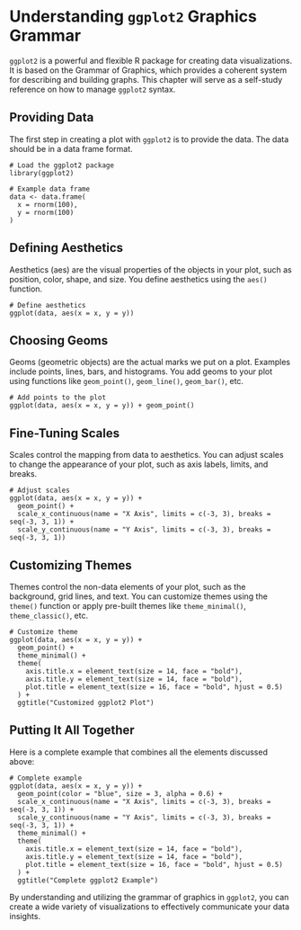 # Understanding `ggplot2` Graphics Grammar

`ggplot2` is a powerful and flexible R package for creating data visualizations. It is based on the Grammar of Graphics, which provides a coherent system for describing and building graphs. This chapter will serve as a self-study reference on how to manage `ggplot2` syntax.

## Providing Data

The first step in creating a plot with `ggplot2` is to provide the data. The data should be in a data frame format.

```{r}
# Load the ggplot2 package
library(ggplot2)

# Example data frame
data <- data.frame(
  x = rnorm(100),
  y = rnorm(100)
)
```

## Defining Aesthetics

Aesthetics (aes) are the visual properties of the objects in your plot, such as position, color, shape, and size. You define aesthetics using the `aes()` function.

```{r}
# Define aesthetics
ggplot(data, aes(x = x, y = y))
```

## Choosing Geoms

Geoms (geometric objects) are the actual marks we put on a plot. Examples include points, lines, bars, and histograms. You add geoms to your plot using functions like `geom_point()`, `geom_line()`, `geom_bar()`, etc.

```{r}
# Add points to the plot
ggplot(data, aes(x = x, y = y)) + geom_point()
```

## Fine-Tuning Scales

Scales control the mapping from data to aesthetics. You can adjust scales to change the appearance of your plot, such as axis labels, limits, and breaks.

```{r}
# Adjust scales
ggplot(data, aes(x = x, y = y)) + 
  geom_point() + 
  scale_x_continuous(name = "X Axis", limits = c(-3, 3), breaks = seq(-3, 3, 1)) +
  scale_y_continuous(name = "Y Axis", limits = c(-3, 3), breaks = seq(-3, 3, 1))
```

## Customizing Themes

Themes control the non-data elements of your plot, such as the background, grid lines, and text. You can customize themes using the `theme()` function or apply pre-built themes like `theme_minimal()`, `theme_classic()`, etc.

```{r}
# Customize theme
ggplot(data, aes(x = x, y = y)) + 
  geom_point() + 
  theme_minimal() +
  theme(
    axis.title.x = element_text(size = 14, face = "bold"),
    axis.title.y = element_text(size = 14, face = "bold"),
    plot.title = element_text(size = 16, face = "bold", hjust = 0.5)
  ) +
  ggtitle("Customized ggplot2 Plot")
```

## Putting It All Together

Here is a complete example that combines all the elements discussed above:

```{r}
# Complete example
ggplot(data, aes(x = x, y = y)) + 
  geom_point(color = "blue", size = 3, alpha = 0.6) + 
  scale_x_continuous(name = "X Axis", limits = c(-3, 3), breaks = seq(-3, 3, 1)) +
  scale_y_continuous(name = "Y Axis", limits = c(-3, 3), breaks = seq(-3, 3, 1)) +
  theme_minimal() +
  theme(
    axis.title.x = element_text(size = 14, face = "bold"),
    axis.title.y = element_text(size = 14, face = "bold"),
    plot.title = element_text(size = 16, face = "bold", hjust = 0.5)
  ) +
  ggtitle("Complete ggplot2 Example")
```

By understanding and utilizing the grammar of graphics in `ggplot2`, you can create a wide variety of visualizations to effectively communicate your data insights.
